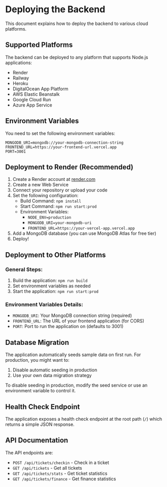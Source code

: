 # Deploying the Backend

This document explains how to deploy the backend to various cloud platforms.

## Supported Platforms

The backend can be deployed to any platform that supports Node.js applications:
- Render
- Railway
- Heroku
- DigitalOcean App Platform
- AWS Elastic Beanstalk
- Google Cloud Run
- Azure App Service

## Environment Variables

You need to set the following environment variables:

```
MONGODB_URI=mongodb://your-mongodb-connection-string
FRONTEND_URL=https://your-frontend-url.vercel.app
PORT=3001
```

## Deployment to Render (Recommended)

1. Create a Render account at [render.com](https://render.com)
2. Create a new Web Service
3. Connect your repository or upload your code
4. Set the following configuration:
   - Build Command: `npm install`
   - Start Command: `npm run start:prod`
   - Environment Variables:
     - `NODE_ENV=production`
     - `MONGODB_URI=your-mongodb-uri`
     - `FRONTEND_URL=https://your-vercel-app.vercel.app`
5. Add a MongoDB database (you can use MongoDB Atlas for free tier)
6. Deploy!

## Deployment to Other Platforms

### General Steps:
1. Build the application: `npm run build`
2. Set environment variables as needed
3. Start the application: `npm run start:prod`

### Environment Variables Details:
- `MONGODB_URI`: Your MongoDB connection string (required)
- `FRONTEND_URL`: The URL of your frontend application (for CORS)
- `PORT`: Port to run the application on (defaults to 3001)

## Database Migration

The application automatically seeds sample data on first run. For production, you might want to:
1. Disable automatic seeding in production
2. Use your own data migration strategy

To disable seeding in production, modify the seed service or use an environment variable to control it.

## Health Check Endpoint

The application exposes a health check endpoint at the root path (`/`) which returns a simple JSON response.

## API Documentation

The API endpoints are:
- `POST /api/tickets/checkin` - Check in a ticket
- `GET /api/tickets` - Get all tickets
- `GET /api/tickets/stats` - Get ticket statistics
- `GET /api/tickets/finance` - Get finance statistics